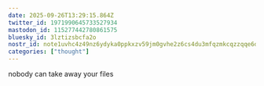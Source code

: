 ```yaml
---
date: 2025-09-26T13:29:15.864Z
twitter_id: 1971990645733527934
mastodon_id: 115277442780861575
bluesky_id: 3lztizsbcfa2o
nostr_id: note1uvhc4z49nz6ydyka0ppkxzv59jm0gvhe2z6cs4du3mfqzmkcqzzqqe6d85
categories: ["thought"]
---
```

nobody can take away your files

